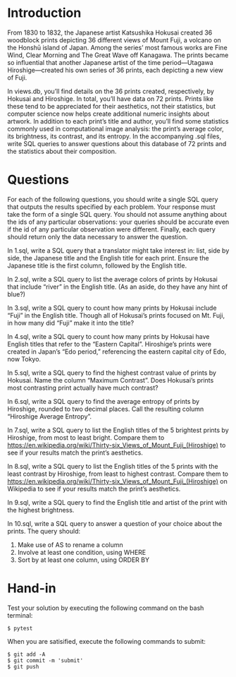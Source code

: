 # Introduction

From 1830 to 1832, the Japanese artist Katsushika Hokusai created 36 
woodblock prints depicting 36 different views of Mount Fuji, a volcano 
on the Honshū island of Japan. Among the series’ most famous works are 
Fine Wind, Clear Morning and The Great Wave off Kanagawa. The prints 
became so influential that another Japanese artist of the time period—Utagawa
Hiroshige—created his own series of 36 prints, each depicting a new view of Fuji.

In views.db, you’ll find details on the 36 prints created, respectively, by 
Hokusai and Hiroshige. In total, you’ll have data on 72 prints. Prints like 
these tend to be appreciated for their aesthetics, not their statistics, but 
computer science now helps create additional numeric insights about artwork. 
In addition to each print’s title and author, you’ll find some statistics 
commonly used in computational image analysis: the print’s average color, 
its brightness, its contrast, and its entropy. In the accompanying .sql files, 
write SQL queries to answer questions about this database of 72 prints and 
the statistics about their composition.

# Questions

For each of the following questions, you should write a single SQL query 
that outputs the results specified by each problem. Your response must take 
the form of a single SQL query. You should not assume anything about the ids 
of any particular observations: your queries should be accurate even if the 
id of any particular observation were different. Finally, each query should 
return only the data necessary to answer the question.

In 1.sql, write a SQL query that a translator might take interest in: list, 
side by side, the Japanese title and the English title for each print. Ensure 
the Japanese title is the first column, followed by the English title.

In 2.sql, write a SQL query to list the average colors of prints by Hokusai that include “river” in the English title. (As an aside, do they have any hint of blue?)

In 3.sql, write a SQL query to count how many prints by Hokusai include “Fuji” in the English title. Though all of Hokusai’s prints focused on Mt. Fuji, in how many did “Fuji” make it into the title?

In 4.sql, write a SQL query to count how many prints by Hokusai have English titles that refer to the “Eastern Capital”. Hiroshige’s prints were created in Japan’s “Edo period,” referencing the eastern capital city of Edo, now Tokyo.

In 5.sql, write a SQL query to find the highest contrast value of prints by Hokusai. Name the column “Maximum Contrast”. Does Hokusai’s prints most contrasting print actually have much contrast?

In 6.sql, write a SQL query to find the average entropy of prints by Hiroshige, rounded to two decimal places. Call the resulting column “Hiroshige Average Entropy”.

In 7.sql, write a SQL query to list the English titles of the 5 brightest prints by Hiroshige, from most to least bright. Compare them to https://en.wikipedia.org/wiki/Thirty-six_Views_of_Mount_Fuji_(Hiroshige) to see if your results match the print’s aesthetics.

In 8.sql, write a SQL query to list the English titles of the 5 prints with the least contrast by Hiroshige, from least to highest contrast. Compare them to https://en.wikipedia.org/wiki/Thirty-six_Views_of_Mount_Fuji_(Hiroshige) on Wikipedia to see if your results match the print’s aesthetics.

In 9.sql, write a SQL query to find the English title and artist of the print with the highest brightness.

In 10.sql, write a SQL query to answer a question of your choice about the prints. The query should:

  1. Make use of AS to rename a column
  1. Involve at least one condition, using WHERE
  1. Sort by at least one column, using ORDER BY
# Hand-in

Test your solution by executing the following command on the bash terminal:

```shell
$ pytest
```

When you are satisified, execute the following commands to submit:

```shell
$ git add -A
$ git commit -m 'submit'
$ git push
```
